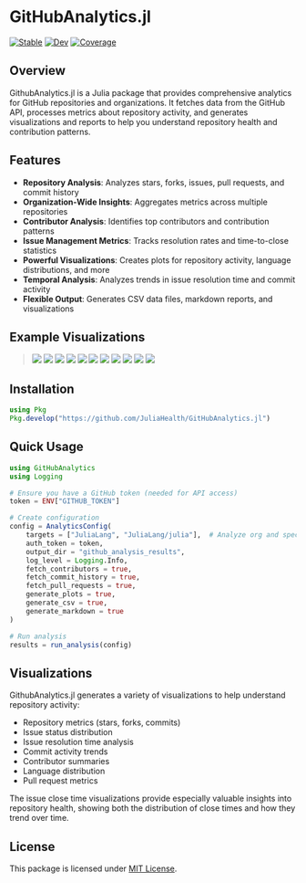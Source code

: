 # GitHubAnalytics.jl

[![Stable](https://img.shields.io/badge/docs-stable-blue.svg)](https://divital-coder.github.io/GithubAnalytics.jl/stable/)
[![Dev](https://img.shields.io/badge/docs-dev-blue.svg)](https://divital-coder.github.io/GithubAnalytics.jl/dev/)
[![Coverage](https://codecov.io/gh/divital-coder/GithubAnalytics.jl/branch/main/graph/badge.svg)](https://codecov.io/gh/divital-coder/GithubAnalytics.jl)

## Overview

GithubAnalytics.jl is a Julia package that provides comprehensive analytics for GitHub repositories and organizations. It fetches data from the GitHub API, processes metrics about repository activity, and generates visualizations and reports to help you understand repository health and contribution patterns.

## Features

- **Repository Analysis**: Analyzes stars, forks, issues, pull requests, and commit history
- **Organization-Wide Insights**: Aggregates metrics across multiple repositories 
- **Contributor Analysis**: Identifies top contributors and contribution patterns
- **Issue Management Metrics**: Tracks resolution rates and time-to-close statistics
- **Powerful Visualizations**: Creates plots for repository activity, language distributions, and more
- **Temporal Analysis**: Analyzes trends in issue resolution time and commit activity
- **Flexible Output**: Generates CSV data files, markdown reports, and visualizations

## Example Visualizations
> ![](./organalysis_2025-05-02_200803/issue_close_time_distribution.png)
> ![](./organalysis_2025-05-02_200803/issue_close_time_trend.png)
> ![](./organalysis_2025-05-02_200803/issue_close_time_violin.png)
> ![](./organalysis_2025-05-02_200803/issue_status_percentage.png)
> ![](./organalysis_2025-05-02_200803/issue_status_stacked.png)
> ![](./organalysis_2025-05-02_200803/language_distribution_pie.png)
> ![](./organalysis_2025-05-02_200803/overall_commit_activity.png)
> ![](./organalysis_2025-05-02_200803/overall_issue_distribution_pie.png)
> ![](./organalysis_2025-05-02_200803/pull_request_summary.png)
> ![](./organalysis_2025-05-02_200803/top_contributors.png)
> ![](./organalysis_2025-05-02_200803/top_repos_by_stars.png)

## Installation

```julia
using Pkg
Pkg.develop("https://github.com/JuliaHealth/GitHubAnalytics.jl")
```

## Quick Usage

```julia
using GitHubAnalytics
using Logging

# Ensure you have a GitHub token (needed for API access)
token = ENV["GITHUB_TOKEN"]

# Create configuration
config = AnalyticsConfig(
    targets = ["JuliaLang", "JuliaLang/julia"],  # Analyze org and specific repos
    auth_token = token,
    output_dir = "github_analysis_results",
    log_level = Logging.Info,
    fetch_contributors = true, 
    fetch_commit_history = true,
    fetch_pull_requests = true,
    generate_plots = true,
    generate_csv = true,
    generate_markdown = true
)

# Run analysis
results = run_analysis(config)
```

## Visualizations

GithubAnalytics.jl generates a variety of visualizations to help understand repository activity:

- Repository metrics (stars, forks, commits)
- Issue status distribution
- Issue resolution time analysis
- Commit activity trends
- Contributor summaries
- Language distribution
- Pull request metrics

The issue close time visualizations provide especially valuable insights into repository health, showing both the distribution of close times and how they trend over time.

## License

This package is licensed under [MIT License](LICENSE).
